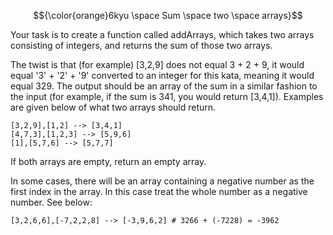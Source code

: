$${\color{orange}6kyu \space Sum \space two \space arrays}$$ 

Your task is to create a function called addArrays, which takes two arrays consisting of integers, and returns the sum of those two arrays.

The twist is that (for example) [3,2,9] does not equal 3 + 2 + 9, it would equal '3' + '2' + '9' converted to an integer for this kata, meaning it would equal 329. The output should be an array of the sum in a similar fashion to the input (for example, if the sum is 341, you would return [3,4,1]). Examples are given below of what two arrays should return.

```
[3,2,9],[1,2] --> [3,4,1]
[4,7,3],[1,2,3] --> [5,9,6]
[1],[5,7,6] --> [5,7,7]
```

If both arrays are empty, return an empty array.

In some cases, there will be an array containing a negative number as the first index in the array. In this case treat the whole number as a negative number. See below:

```
[3,2,6,6],[-7,2,2,8] --> [-3,9,6,2] # 3266 + (-7228) = -3962
```